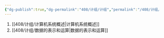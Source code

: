 ```yaml
---
{"dg-publish":true,"dg-permalink":"408/计组/计组","permalink":"/408/计组/计组/","dgHomeLink":true,"dgPassFrontmatter":false}
---
```



1. [[408/计组/计算机系统概述|计算机系统概述]]
2. [[408/计组/数据的表示和运算|数据的表示和运算]]

